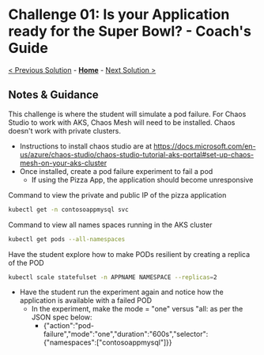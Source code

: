 # Challenge 01: Is your Application ready for the Super Bowl? - Coach's Guide 

[< Previous Solution](./Solution-00.md) - **[Home](./README.md)** - [Next Solution >](./Solution-02.md)

## Notes & Guidance

This challenge is where the student will simulate a pod failure. For Chaos Studio to work with AKS, Chaos Mesh will need to be installed.
Chaos doesn't work with private clusters. 

- Instructions to install chaos studio are at https://docs.microsoft.com/en-us/azure/chaos-studio/chaos-studio-tutorial-aks-portal#set-up-chaos-mesh-on-your-aks-cluster
- Once installed, create a pod failure experiment to fail a pod
    - If using the Pizza App, the application should become unresponsive 


Command to view the private and public IP of the pizza application 

```bash
kubectl get -n contosoappmysql svc

```

Command to view all names spaces running in the AKS cluster

```bash
kubectl get pods --all-namespaces

```
Have the student explore how to make PODs resilient by creating a replica of the POD

```bash
kubectl scale statefulset -n APPNAME NAMESPACE --replicas=2
```
- Have the student run the experiment again and notice how the application is available with a failed POD
  - In the experiment, make the mode = "one" versus "all: as per the JSON spec below:
     - {"action":"pod-failure","mode":"one","duration":"600s","selector":{"namespaces":["contosoappmysql"]}}

